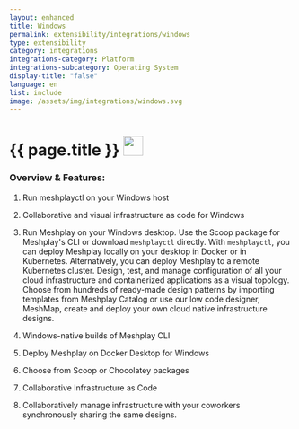 ```yaml
---
layout: enhanced
title: Windows
permalink: extensibility/integrations/windows
type: extensibility
category: integrations
integrations-category: Platform
integrations-subcategory: Operating System
display-title: "false"
language: en
list: include
image: /assets/img/integrations/windows.svg
---
```


<h1>{{ page.title }} <img src="{{ page.image }}" style="width: 35px; height: 35px;" /></h1>


<!-- This needs replaced with the Category property, not the sub-category.
 #### About: Run meshplayctl on your Windows host -->

### Overview & Features:

1. Run meshplayctl on your Windows host

2. Collaborative and visual infrastructure as code for Windows

4. 
    Run Meshplay on your Windows desktop. Use the Scoop package for Meshplay's CLI or download `meshplayctl` directly. With `meshplayctl`, you can deploy Meshplay locally on your desktop in Docker or in Kubernetes. Alternatively, you can deploy Meshplay to a remote Kubernetes cluster. Design, test, and manage configuration of all your cloud infrastructure and containerized applications as a visual topology. Choose from hundreds of ready-made design patterns by importing templates from Meshplay Catalog or use our low code designer, MeshMap, create and deploy your own cloud native infrastructure designs.



5. Windows-native builds of Meshplay CLI

6. Deploy Meshplay on Docker Desktop for Windows

7. Choose from Scoop or Chocolatey packages

8. Collaborative Infrastructure as Code

9. Collaboratively manage infrastructure with your coworkers synchronously sharing the same designs.

